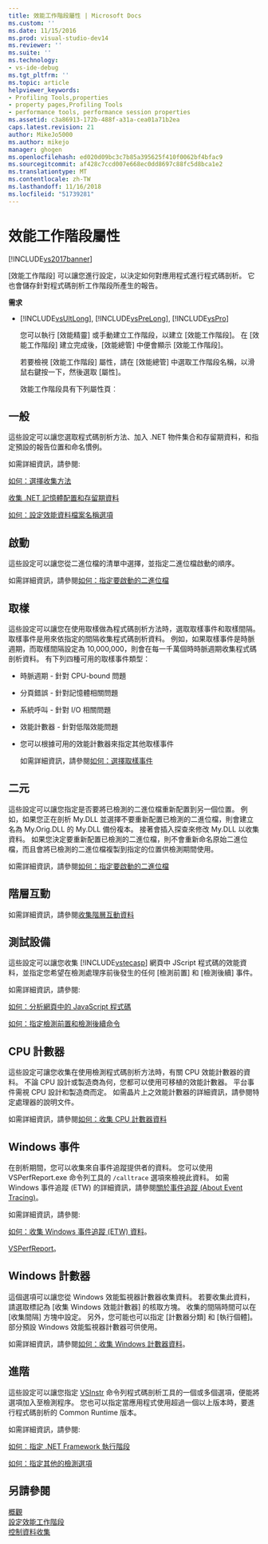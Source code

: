 ```yaml
---
title: 效能工作階段屬性 | Microsoft Docs
ms.custom: ''
ms.date: 11/15/2016
ms.prod: visual-studio-dev14
ms.reviewer: ''
ms.suite: ''
ms.technology:
- vs-ide-debug
ms.tgt_pltfrm: ''
ms.topic: article
helpviewer_keywords:
- Profiling Tools,properties
- property pages,Profiling Tools
- performance tools, performance session properties
ms.assetid: c3a86913-172b-488f-a31a-cea01a71b2ea
caps.latest.revision: 21
author: MikeJo5000
ms.author: mikejo
manager: ghogen
ms.openlocfilehash: ed020d09bc3c7b85a395625f410f0062bf4bfac9
ms.sourcegitcommit: af428c7ccd007e668ec0dd8697c88fc5d8bca1e2
ms.translationtype: MT
ms.contentlocale: zh-TW
ms.lasthandoff: 11/16/2018
ms.locfileid: "51739281"
---
```

# <a name="performance-session-properties"></a>效能工作階段屬性
[!INCLUDE[vs2017banner](../includes/vs2017banner.md)]

[效能工作階段] 可以讓您進行設定，以決定如何對應用程式進行程式碼剖析。 它也會儲存針對程式碼剖析工作階段所產生的報告。  
  
 **需求**  
  
- [!INCLUDE[vsUltLong](../includes/vsultlong-md.md)], [!INCLUDE[vsPreLong](../includes/vsprelong-md.md)], [!INCLUDE[vsPro](../includes/vspro-md.md)]  
  
  您可以執行 [效能精靈] 或手動建立工作階段，以建立 [效能工作階段]。 在 [效能工作階段] 建立完成後，[效能總管] 中便會顯示 [效能工作階段]。  
  
  若要檢視 [效能工作階段] 屬性，請在 [效能總管] 中選取工作階段名稱，以滑鼠右鍵按一下，然後選取 [屬性]。  
  
  效能工作階段具有下列屬性頁︰  
  
## <a name="general"></a>一般  
 這些設定可以讓您選取程式碼剖析方法、加入 .NET 物件集合和存留期資料，和指定預設的報告位置和命名慣例。  
  
 如需詳細資訊，請參閱:  
  
 [如何：選擇收集方法](../profiling/how-to-choose-collection-methods.md)  
  
 [收集 .NET 記憶體配置和存留期資料](../profiling/collecting-dotnet-memory-allocation-and-lifetime-data.md)  
  
 [如何：設定效能資料檔案名稱選項](../profiling/how-to-set-performance-data-file-name-options.md)  
  
## <a name="launch"></a>啟動  
 這些設定可以讓您從二進位檔的清單中選擇，並指定二進位檔啟動的順序。  
  
 如需詳細資訊，請參閱[如何：指定要啟動的二進位檔](../profiling/how-to-specify-the-binary-to-start.md)  
  
## <a name="sampling"></a>取樣  
 這些設定可以讓您在使用取樣做為程式碼剖析方法時，選取取樣事件和取樣間隔。 取樣事件是用來依指定的間隔收集程式碼剖析資料。 例如，如果取樣事件是時脈週期，而取樣間隔設定為 10,000,000，則會在每一千萬個時時脈週期收集程式碼剖析資料。 有下列四種可用的取樣事件類型：  
  
- 時脈週期 - 針對 CPU-bound 問題  
  
- 分頁錯誤 - 針對記憶體相關問題  
  
- 系統呼叫 - 針對 I/O 相關問題  
  
- 效能計數器 - 針對低階效能問題  
  
- 您可以根據可用的效能計數器來指定其他取樣事件  
  
  如需詳細資訊，請參閱[如何：選擇取樣事件](../profiling/how-to-choose-sampling-events.md)  
  
## <a name="binary"></a>二元  
 這些設定可以讓您指定是否要將已檢測的二進位檔重新配置到另一個位置。 例如，如果您正在剖析 My.DLL 並選擇不要重新配置已檢測的二進位檔，則會建立名為 My.Orig.DLL 的 My.DLL 備份複本。 接著會插入探查來修改 My.DLL 以收集資料。 如果您決定要重新配置已檢測的二進位檔，則不會重新命名原始二進位檔，而且會將已檢測的二進位檔複製到指定的位置供檢測期間使用。  
  
 如需詳細資訊，請參閱[如何：指定要啟動的二進位檔](../profiling/how-to-specify-the-binary-to-start.md)  
  
## <a name="tier-interactions"></a>階層互動  
 如需詳細資訊，請參閱[收集階層互動資料](../profiling/collecting-tier-interaction-data.md)  
  
## <a name="instrumentation"></a>測試設備  
 這些設定可以讓您收集 [!INCLUDE[vstecasp](../includes/vstecasp-md.md)] 網頁中 JScript 程式碼的效能資料，並指定您希望在檢測處理序前後發生的任何 [檢測前置] 和 [檢測後續] 事件。  
  
 如需詳細資訊，請參閱:  
  
 [如何：分析網頁中的 JavaScript 程式碼](../profiling/how-to-profile-javascript-code-in-web-pages.md)  
  
 [如何：指定檢測前置和檢測後續命令](../profiling/how-to-specify-pre-and-post-instrument-commands.md)  
  
## <a name="cpu-counters"></a>CPU 計數器  
 這些設定可讓您收集在使用檢測程式碼剖析方法時，有關 CPU 效能計數器的資料。 不論 CPU 設計或製造商為何，您都可以使用可移植的效能計數器。 平台事件需視 CPU 設計和製造商而定。 如需晶片上之效能計數器的詳細資訊，請參閱特定處理器的說明文件。  
  
 如需詳細資訊，請參閱[如何：收集 CPU 計數器資料](../profiling/how-to-collect-cpu-counter-data.md)  
  
## <a name="windows-events"></a>Windows 事件  
 在剖析期間，您可以收集來自事件追蹤提供者的資料。 您可以使用 VSPerfReport.exe 命令列工具的 `/calltrace` 選項來檢視此資料。 如需 Windows 事件追蹤 (ETW) 的詳細資訊，請參閱[關於事件追蹤 (About Event Tracing)](http://go.microsoft.com/fwlink/?linkid=90752)。  
  
 如需詳細資訊，請參閱:  
  
 [如何：收集 Windows 事件追蹤 (ETW) 資料](../profiling/how-to-collect-event-tracing-for-windows-etw-data.md)。  
  
 [VSPerfReport](../profiling/vsperfreport.md)。  
  
## <a name="windows-counters"></a>Windows 計數器  
 這個選項可以讓您從 Windows 效能監視器計數器收集資料。 若要收集此資料，請選取標記為 [收集 Windows 效能計數器] 的核取方塊。 收集的間隔時間可以在 [收集間隔] 方塊中設定。 另外，您可能也可以指定 [計數器分類] 和 [執行個體]。 部分預設 Windows 效能監視器計數器可供使用。  
  
 如需詳細資訊，請參閱[如何：收集 Windows 計數器資料](../profiling/how-to-collect-windows-counter-data.md)。  
  
## <a name="advanced"></a>進階  
 這些設定可以讓您指定 [VSInstr](../profiling/vsinstr.md) 命令列程式碼剖析工具的一個或多個選項，便能將選項加入至檢測程序。 您也可以指定當應用程式使用超過一個以上版本時，要進行程式碼剖析的 Common Runtime 版本。  
  
 如需詳細資訊，請參閱:  
  
 [如何︰指定 .NET Framework 執行階段](../profiling/how-to-specify-the-dotnet-framework-runtime.md)  
  
 [如何：指定其他的檢測選項](../profiling/how-to-specify-additional-instrumentation-options.md)  
  
## <a name="see-also"></a>另請參閱  
 [概觀](../profiling/overviews-performance-tools.md)   
 [設定效能工作階段](../profiling/configuring-performance-sessions.md)   
 [控制資料收集](../profiling/controlling-data-collection.md)



